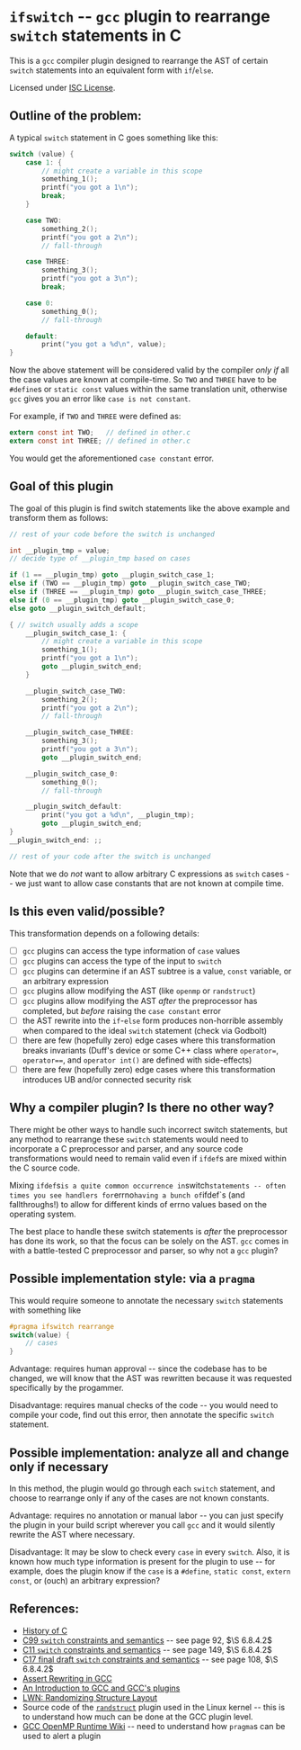 # `ifswitch` -- `gcc` plugin to rearrange `switch` statements in C

This is a `gcc` compiler plugin designed to rearrange the AST of certain
`switch` statements into an equivalent form with `if`/`else`.

Licensed under [ISC License](https://www.gnu.org/licenses/license-list.html#ISC).

## Outline of the problem:

A typical `switch` statement in C goes something like this:

```c
switch (value) {
    case 1: {
        // might create a variable in this scope
        something_1();
        printf("you got a 1\n");
        break;
    }

    case TWO:
        something_2();
        printf("you got a 2\n");
        // fall-through

    case THREE:
        something_3();
        printf("you got a 3\n");
        break;

    case 0:
        something_0();
        // fall-through

    default:
        print("you got a %d\n", value);
}
```

Now the above statement will be considered valid by the compiler _only if_ all
the case values are known at compile-time. So `TWO` and `THREE` have to be
`#define`s or `static const` values within the same translation unit, otherwise
`gcc` gives you an error like `case is not constant`.

For example, if `TWO` and `THREE` were defined as:

```c
extern const int TWO;   // defined in other.c
extern const int THREE; // defined in other.c
```

You would get the aforementioned `case constant` error.

## Goal of this plugin

The goal of this plugin is find switch statements like the above example and
transform them as follows:

```c
// rest of your code before the switch is unchanged

int __plugin_tmp = value;
// decide type of __plugin_tmp based on cases

if (1 == __plugin_tmp) goto __plugin_switch_case_1;
else if (TWO == __plugin_tmp) goto __plugin_switch_case_TWO;
else if (THREE == __plugin_tmp) goto __plugin_switch_case_THREE;
else if (0 == __plugin_tmp) goto __plugin_switch_case_0;
else goto __plugin_switch_default;

{ // switch usually adds a scope
    __plugin_switch_case_1: {
        // might create a variable in this scope
        something_1();
        printf("you got a 1\n");
        goto __plugin_switch_end;
    }

    __plugin_switch_case_TWO:
        something_2();
        printf("you got a 2\n");
        // fall-through

    __plugin_switch_case_THREE:
        something_3();
        printf("you got a 3\n");
        goto __plugin_switch_end;

    __plugin_switch_case_0:
        something_0();
        // fall-through

    __plugin_switch_default:
        print("you got a %d\n", __plugin_tmp);
        goto __plugin_switch_end;
}
__plugin_switch_end: ;;

// rest of your code after the switch is unchanged
```

Note that we do _not_ want to allow arbitrary C expressions as `switch` cases --
we just want to allow case constants that are not known at compile time.

## Is this even valid/possible?

This transformation depends on a following details:

- [ ] `gcc` plugins can access the type information of `case` values
- [ ] `gcc` plugins can access the type of the input to `switch`
- [ ] `gcc` plugins can determine if an AST subtree is a value, `const` variable,
  or an arbitrary expression
- [ ] `gcc` plugins allow modifying the AST (like `openmp` or `randstruct`)
- [ ] `gcc` plugins allow modifying the AST _after_ the preprocessor has completed,
  but _before_ raising the `case constant` error
- [ ] the AST rewrite into the `if`-`else` form produces non-horrible assembly when compared 
  to the ideal `switch` statement (check via Godbolt)
- [ ] there are few (hopefully zero) edge cases where this transformation
  breaks invariants (Duff's device or some C++ class where
  `operator=`, `operator==`, and `operator int()` are defined with side-effects)
- [ ] there are few (hopefully zero) edge cases where this transformation
  introduces UB and/or connected security risk

## Why a compiler plugin? Is there no other way?

There might be other ways to handle such incorrect switch statements, but any
method to rearrange these `switch` statements would need to incorporate a C
preprocessor and parser, and any source code transformations would need to
remain valid even if `ifdef`s are mixed within the C source code.

Mixing `ifdef`s` is a quite common occurrence in `switch` statements -- often
times you see handlers for `errno` having a bunch of `ifdef`s (and
fallthroughs!) to allow for different kinds of errno values based on the
operating system.

The best place to handle these switch statements is _after_ the preprocessor has
done its work, so that the focus can be solely on the AST. `gcc` comes in with a
battle-tested C preprocessor and parser, so why not a `gcc` plugin?

## Possible implementation style: via a `pragma`

This would require someone to annotate the necessary `switch` statements with
something like

```c
#pragma ifswitch rearrange
switch(value) {
    // cases
}
```

Advantage: requires human approval -- since the codebase has to be changed, we
will know that the AST was rewritten because it was requested specifically by
the progammer.

Disadvantage: requires manual checks of the code -- you would need to compile
your code, find out this error, then annotate the specific `switch` statement.


## Possible implementation: analyze all and change only if necessary

In this method, the plugin would go through each `switch` statement, and choose
to rearrange only if any of the cases are not known constants.

Advantage: requires no annotation or manual labor -- you can just specify the
plugin in your build script wherever you call `gcc` and it would silently
rewrite the AST where necessary.

Disadvantage: It may be slow to check every `case` in every `switch`. Also, it
is known how much type information is present for the plugin to use -- for
example, does the plugin know if the `case` is a `#define`, `static const`,
`extern const`, or (ouch) an arbitrary expression?

## References:

- [History of C](https://en.cppreference.com/w/c/language/history)
- [C99 `switch` constraints and semantics](https://www.open-std.org/jtc1/sc22/wg14/www/C99RationaleV5.10.pdf) -- see page 92, $\S 6.8.4.2$
- [C11 `switch` constraints and semantics](https://open-std.org/JTC1/SC22/WG14/www/docs/n1570.pdf) -- see page 149, $\S 6.8.4.2$
- [C17 final draft `switch` constraints and semantics](https://files.lhmouse.com/standards/ISO%20C%20N2176.pdf) -- see page 108, $\S 6.8.4.2$
- [Assert Rewriting in GCC](https://jongy.github.io/2020/04/25/gcc-assert-introspect.html)
- [An Introduction to GCC and GCC's plugins](https://gabrieleserra.ml/blog/2020-08-27-an-introduction-to-gcc-and-gccs-plugins.html)
- [LWN: Randomizing Structure Layout](https://lwn.net/Articles/722293/)
- Source code of the
  [`randstruct`](https://github.com/torvalds/linux/blob/d37aa2efc89b387cda93bf15317883519683d435/scripts/gcc-plugins/randomize_layout_plugin.c) plugin used in the Linux kernel -- this is to understand how much can be done at the GCC plugin level.
- [GCC OpenMP Runtime Wiki](https://gcc.gnu.org/wiki/openmp) -- need to
  understand how `pragma`s can be used to alert a plugin
